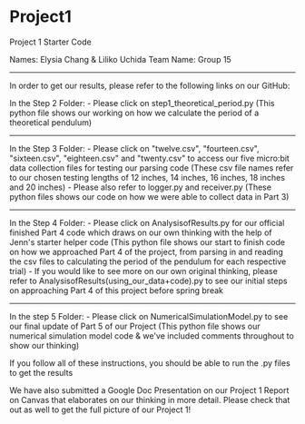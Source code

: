 # Project1
Project 1 Starter Code

Names: Elysia Chang & Liliko Uchida
Team Name: Group 15

*****************

In order to get our results, please refer to the following links on our GitHub:

In the Step 2 Folder:
     - Please click on step1_theoretical_period.py
     (This python file shows our working on how we calculate the period of a theoretical pendulum)
     
*****************

In the Step 3 Folder:
     - Please click on "twelve.csv", "fourteen.csv", "sixteen.csv", "eighteen.csv" and "twenty.csv" to access our five micro:bit data collection files for testing our parsing code
     (These csv file names refer to our chosen testing lengths of 12 inches, 14 inches, 16 inches, 18 inches and 20 inches)
     - Please also refer to logger.py and receiver.py
     (These python files shows our code on how we were able to collect data in Part 3)
     
*****************

In the Step 4 Folder:
     - Please click on AnalysisofResults.py for our official finished Part 4 code which draws on our own thinking with the help of Jenn's starter helper code
     (This python file shows our start to finish code on how we approached Part 4 of the project, from parsing in and reading the csv files to calculating the period of the pendulum for each respective trial)
     - If you would like to see more on our own original thinking, please refer to AnalysisofResults(using_our_data+code).py to see our initial steps on approaching Part 4 of this project before spring break

*****************

In the step 5 Folder:
     - Please click on NumericalSimulationModel.py to see our final update of Part 5 of our Project
     (This python file shows our numerical simulation model code & we've included comments throughout to show our thinking)

If you follow all of these instructions, you should be able to run the .py files to get the results

We have also submitted a Google Doc Presentation on our Project 1 Report on Canvas that elaborates on our thinking in more detail. Please check that out as well to get the full picture of our Project 1!
